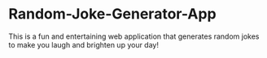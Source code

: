 # Random-Joke-Generator-App
This is a fun and entertaining web application that generates random jokes to make you laugh and brighten up your day! 
